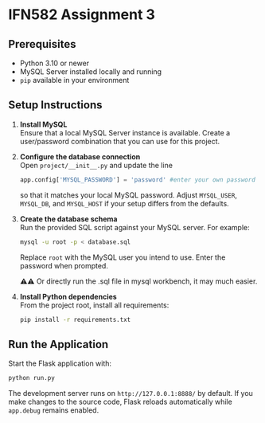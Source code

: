# IFN582 Assignment 3

## Prerequisites
- Python 3.10 or newer
- MySQL Server installed locally and running
- `pip` available in your environment

## Setup Instructions
1. **Install MySQL**  
   Ensure that a local MySQL Server instance is available. Create a user/password combination that you can use for this project.

2. **Configure the database connection**  
   Open `project/__init__.py` and update the line  
   ```python
   app.config['MYSQL_PASSWORD'] = 'password' #enter your own password of the mysql here!!!
   ```
   so that it matches your local MySQL password. Adjust `MYSQL_USER`, `MYSQL_DB`, and `MYSQL_HOST` if your setup differs from the defaults.

3. **Create the database schema**  
   Run the provided SQL script against your MySQL server. For example:  
   
   ```bash
   mysql -u root -p < database.sql
   ```
   Replace `root` with the MySQL user you intend to use. Enter the password when prompted.
   
   ⚠️⚠️ Or directly run the .sql file in mysql workbench, it may much easier.
   
4. **Install Python dependencies**  
   From the project root, install all requirements:  
   
   ```bash
   pip install -r requirements.txt
   ```

## Run the Application

Start the Flask application with:
```bash
python run.py
```
The development server runs on `http://127.0.0.1:8888/` by default. If you make changes to the source code, Flask reloads automatically while `app.debug` remains enabled.
